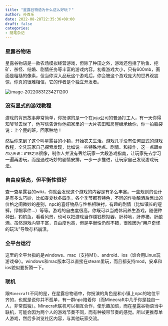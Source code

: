 ```yaml
---
title: "星露谷物语为什么这么好玩？"
author: 孙百乐
date: 2022-08-28T22:35:36+08:00
draft: false
categories: 
- 随笔杂记
---
```


### 星露谷物语

星露谷物语是一款农场模拟经营游戏，但除了种田之外，游戏还包括了钓鱼、挖矿、杀怪、结婚、剧情任务等丰富的游戏内容。初看游戏大小，只有600mb，画面是粗糙的像素，但当你深入品玩这个游戏后，你会被这个游戏庞大的世界观震惊，你真的很难相信，它的作者是个独立开发者。

![image-20220831234211200](https://myblog-1257298572.cos.ap-shanghai.myqcloud.com/img/image-20220831234211200.png)

### 没有显式的游戏教程

游戏的背景故事非常简单，你扮演的是一个在joja公司的普通打工人，有一天你得知爷爷去世了，他写信告诉你他把家里的一大片农田和房屋继承给你，你一拍脑袋说：上个屁的班，回家种地！

然后你来到了这个叫星露谷的小镇，开始农夫生活。游戏几乎没有任何显式的游戏教程，全凭玩家自己探索发现，比如说一些特殊地点、剧情、和操作，这一点跟`塞尔达传说：旷野之息`很像，制作人并没有丢给玩家一大段游戏指南，让玩家先去学习一遍再游玩，而是通过巧妙的剧情安排，一步一步推进，让玩家自己发现游戏玩法。

### 自由度极高，但平衡性很好

查一查星露谷的wiki，你就会发现这个游戏的内容是有多么丰富。一些规则的设计是有多么巧妙，比如春夏秋冬四季，各个季节都有特色，不同的作物酿酒后售出的价格之间微妙的差别，npc的喜好物品与性格相映衬，有趣的剧情（比如镇长的短裤，绿帽事件...）等等。游戏的自由度很高，你既可以当成休闲养生游戏，随便种种田，钓钓鱼，看看风景，也可以把游戏当作赚钱模拟器，肝种地，肝养猪，肝酿酒。虽然游戏内容丰富，自由度也高，但是平衡性仍然不错，很难因为“用户奇怪的玩法”导致存档崩溃。

### 全平台运行

这里的全平台指的是windows、mac（支持M1）、android、ios（谁会用Linux玩游戏😂）。windows和mac版本可以直接在steam里玩，而且都支持mod，安卓和ios貌似要折腾一下。

### 联机

跟`Minecraft`不同的是，在星露谷物语中，你扮演的角色是和小镇上npc的地位平齐的，也就是说你并不孤单，有一群npc陪着你（而Minecraft中几乎你是独自一人，非常孤独）。Minecraft联机可以相互合作，使乐趣加倍，而在星露谷物语当中联机，可能会因为两个人的游戏节奏不同，而有种被带节奏的感觉。所以更推荐单人游戏，然后多浏览社区内容，与其他玩家交流。



